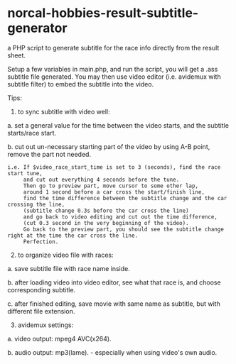 norcal-hobbies-result-subtitle-generator
========================================

a PHP script to generate subtitle for the race info directly from the result sheet.


Setup a few variables in main.php, and run the script, you will get a .ass subtitle file generated.
You may then use video editor (i.e. avidemux with subtitle filter) to embed the subtitle into the video. 

Tips:
1. to sync subtitle with video well:

  a. set a general value for the time between the video starts, and the subtitle starts/race start.
  
  b. cut out un-necessary starting part of the video by using A-B point, remove the part not needed.
  
    i.e. If $video_race_start_time is set to 3 (seconds), find the race start tune, 
         and cut out everything 4 seconds before the tune.
         Then go to preview part, move cursor to some other lap, 
         around 1 second before a car cross the start/finish line, 
         find the time difference between the subtitle change and the car crossing the line, 
         (subtitle change 0.3s before the car cross the line)
         and go back to video editing and cut out the time difference,
         (cut 0.3 second in the very beginning of the video).
         Go back to the preview part, you should see the subtitle change right at the time the car cross the line.
         Perfection.
         

2. to organize video file with races:

  a. save subtitle file with race name inside.
  
  b. after loading video into video editor, see what that race is, and choose corresponding subtitle.
  
  c. after finished editing, save movie with same name as subtitle, but with different file extension.
  

3. avidemux settings:

  a. video output: mpeg4 AVC(x264).
  
  b. audio output: mp3(lame). - especially when using video's own audio.

         
